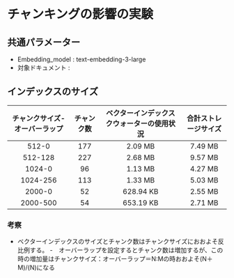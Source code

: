 # チャンキングの影響の実験

## 共通パラメーター
- Embedding_model : text-embedding-3-large
- 対象ドキュメント : 

## インデックスのサイズ
| チャンクサイズ-オーバーラップ             | チャンク数 | ベクターインデックスクウォーターの使用状況  | 合計ストレージサイズ |
|:-----------------------------:|:----:|:-----------:|:-----------:|
| 512-0               | 177  | 2.09 MB     |  7.49 MB    |
| 512-128             | 227  | 2.68 MB     |  9.57 MB    |
| 1024-0              |  96  | 1.13 MB     |  4.27 MB    |
| 1024-256            | 113  | 1.33 MB     |  5.03 MB    |
| 2000-0              |  52  | 628.94 KB   |  2.55 MB    |
| 2000-500            |  54  | 653.19 KB   |  2.71 MB    |
### 考察
- ベクターインデックスのサイズとチャンク数はチャンクサイズにおおよそ反比例する。
-　オーバーラップを設定するとチャンク数は増加するが、この時の増加量はチャンクサイズ：オーバーラップ＝N:Mの時おおよそ(N＋M)/(N)になる

  



